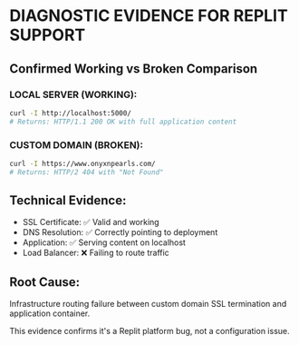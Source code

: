 # DIAGNOSTIC EVIDENCE FOR REPLIT SUPPORT

## Confirmed Working vs Broken Comparison

### LOCAL SERVER (WORKING):
```bash
curl -I http://localhost:5000/
# Returns: HTTP/1.1 200 OK with full application content
```

### CUSTOM DOMAIN (BROKEN):
```bash
curl -I https://www.onyxnpearls.com/
# Returns: HTTP/2 404 with "Not Found"
```

## Technical Evidence:
- SSL Certificate: ✅ Valid and working
- DNS Resolution: ✅ Correctly pointing to deployment
- Application: ✅ Serving content on localhost
- Load Balancer: ❌ Failing to route traffic

## Root Cause:
Infrastructure routing failure between custom domain SSL termination and application container.

This evidence confirms it's a Replit platform bug, not a configuration issue.